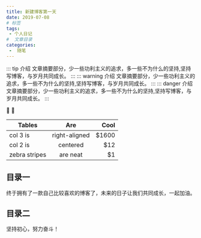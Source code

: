 ```yaml
---
title: 新建博客第一天
date: 2019-07-08
# 标签
tags:
 - 个人日记
#  文章目录
categories:
 -  随笔
---
```

<!--  -->
::: tip 介绍
文章摘要部分，少一些功利主义的追求，多一些不为什么的坚持,坚持写博客，与岁月共同成长。
:::
::: warning 介绍
文章摘要部分，少一些功利主义的追求，多一些不为什么的坚持,坚持写博客，与岁月共同成长。
:::
::: danger 介绍
文章摘要部分，少一些功利主义的追求，多一些不为什么的坚持,坚持写博客，与岁月共同成长。
:::
<!-- 表情   表情地址  ：https://github.com/markdown-it/markdown-it-emoji/blob/master/lib/data/full.json-->
:tada: :100:

<!-- github风格表格 -->

| Tables        | Are           | Cool  |
| ------------- |:-------------:| -----:|
| col 3 is      | right-aligned | $1600 |
| col 2 is      | centered      |   $12 |
| zebra stripes | are neat      |    $1 |

<!-- 在文章内容部分显示标题  直接使用二级标题和三级标题侧边栏自动添加目录 -->
<!-- [[toc]] -->

## 目录一

  终于拥有了一款自己比较喜欢的博客了，未来的日子让我们共同成长，一起加油。

## 目录二
  坚持初心，努力奋斗！
